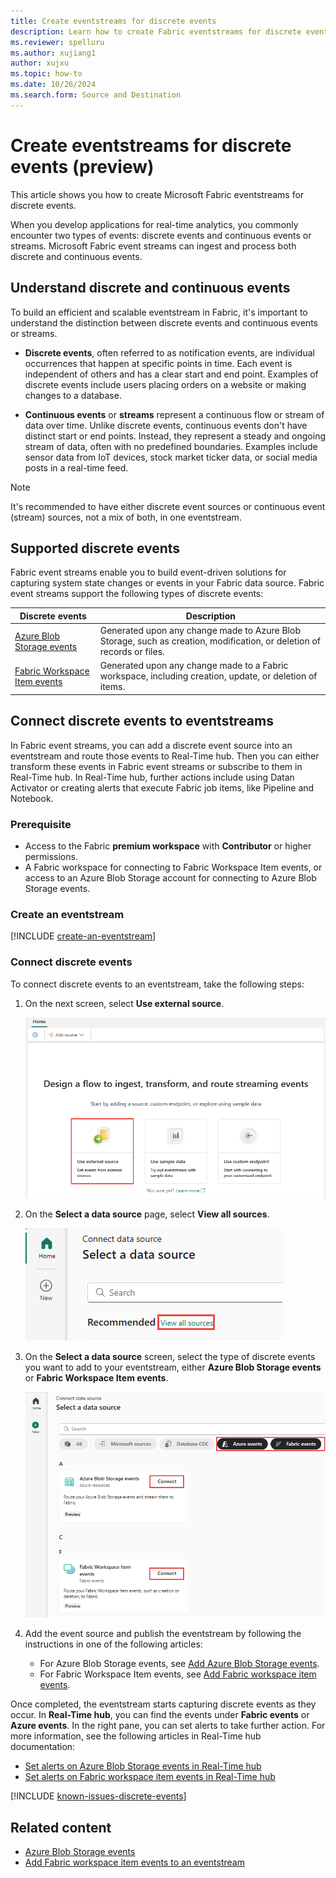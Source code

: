 ```yaml
---
title: Create eventstreams for discrete events
description: Learn how to create Fabric eventstreams for discrete events.
ms.reviewer: spelluru
ms.author: xujiang1
author: xujxu
ms.topic: how-to
ms.date: 10/26/2024
ms.search.form: Source and Destination
---
```


# Create eventstreams for discrete events (preview)

This article shows you how to create Microsoft Fabric eventstreams for discrete events.

When you develop applications for real-time analytics, you commonly encounter two types of events: discrete events and continuous events or streams. Microsoft Fabric event streams can ingest and process both discrete and continuous events.



## Understand discrete and continuous events

To build an efficient and scalable eventstream in Fabric, it's important to understand the distinction between discrete events and continuous events or streams.

- **Discrete events**, often referred to as notification events, are individual occurrences that happen at specific points in time. Each event is independent of others and has a clear start and end point. Examples of discrete events include users placing orders on a website or making changes to a database.

- **Continuous events** or **streams** represent a continuous flow or stream of data over time. Unlike discrete events, continuous events don't have distinct start or end points. Instead, they represent a steady and ongoing stream of data, often with no predefined boundaries. Examples include sensor data from IoT devices, stock market ticker data, or social media posts in a real-time feed.

>[!NOTE]
>It's recommended to have either discrete event sources or continuous event (stream) sources, not a mix of both, in one eventstream.

## Supported discrete events

Fabric event streams enable you to build event-driven solutions for capturing system state changes or events in your Fabric data source. Fabric event streams support the following types of discrete events:

|Discrete events|Description|
|----|---------|
|[Azure Blob Storage events](add-source-azure-blob-storage.md)|Generated upon any change made to Azure Blob Storage, such as creation, modification, or deletion of records or files.|
|[Fabric Workspace Item events](add-source-fabric-workspace.md)|Generated upon any change made to a Fabric workspace, including creation, update, or deletion of items.|

## Connect discrete events to eventstreams

In Fabric event streams, you can add a discrete event source into an eventstream and route those events to Real-Time hub. Then you can either transform these events in Fabric event streams or subscribe to them in Real-Time hub. In Real-Time hub, further actions include using Datan Activator or creating alerts that execute Fabric job items, like Pipeline and Notebook.

### Prerequisite

- Access to the Fabric **premium workspace** with **Contributor** or higher permissions.
- A Fabric workspace for connecting to Fabric Workspace Item events, or access to an Azure Blob Storage account for connecting to Azure Blob Storage events.


### Create an eventstream
[!INCLUDE [create-an-eventstream](./includes/create-an-eventstream.md)]

### Connect discrete events

To connect discrete events to an eventstream, take the following steps:

1. On the next screen, select **Use external source**.

   ![A screenshot of selecting Use external source.](media/external-sources/add-external-source.png)
1. On the **Select a data source** page, select **View all sources**. 

   ![A screenshot of selecting View all sources on the Select a data source window.](media/external-sources/view-all-sources.png)
1. On the **Select a data source** screen, select the type of discrete events you want to add to your eventstream, either **Azure Blob Storage events** or **Fabric Workspace Item events**.

   ![A screenshot of selecting Azure Blob Storage Events.](media/create-eventstreams-discrete-events/select-external-events.png)
1. Add the event source and publish the eventstream by following the instructions in one of the following articles:

   - For Azure Blob Storage events, see [Add Azure Blob Storage events](add-source-azure-blob-storage.md).
   - For Fabric Workspace Item events, see [Add Fabric workspace item events](add-source-fabric-workspace.md).

Once completed, the eventstream starts capturing discrete events as they occur. In **Real-Time hub**, you can find the events under **Fabric events** or **Azure events**. In the right pane, you can set alerts to take further action. For more information, see the following articles in Real-Time hub documentation:

- [Set alerts on Azure Blob Storage events in Real-Time hub](../../real-time-hub/set-alerts-azure-blob-storage-events.md)
- [Set alerts on Fabric workspace item events in Real-Time hub](../../real-time-hub/set-alerts-fabric-workspace-item-events.md)

[!INCLUDE [known-issues-discrete-events](./includes/known-issues-discrete-events.md)]

## Related content

- [Azure Blob Storage events](add-source-azure-blob-storage.md)
- [Add Fabric workspace item events to an eventstream](add-source-fabric-workspace.md)
